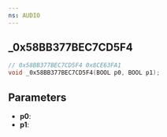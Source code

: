 ```yaml
---
ns: AUDIO
---
```

## _0x58BB377BEC7CD5F4

```c
// 0x58BB377BEC7CD5F4 0x8CE63FA1
void _0x58BB377BEC7CD5F4(BOOL p0, BOOL p1);
```


## Parameters
* **p0**: 
* **p1**: 

